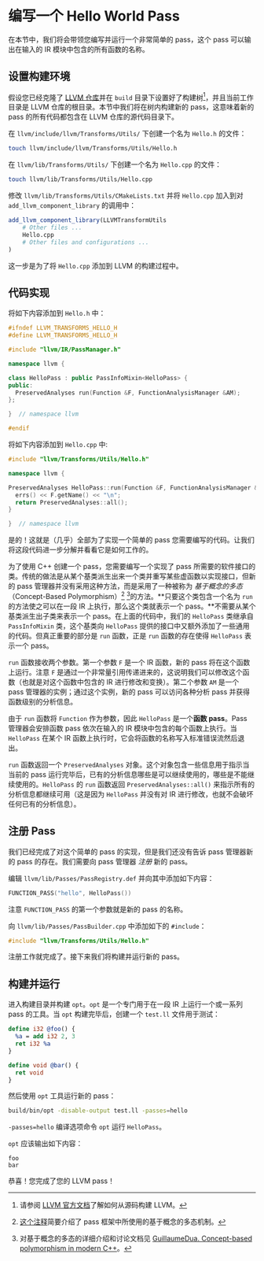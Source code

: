 # 编写一个 Hello World Pass

在本节中，我们将会带领您编写并运行一个非常简单的 pass，这个 pass 可以输出在输入的 IR 模块中包含的所有函数的名称。

## 设置构建环境

假设您已经克隆了 [LLVM 仓库](https://github.com/llvm/llvm-project)并在 `build` 目录下设置好了构建树[^how2build]，并且当前工作目录是 LLVM 仓库的根目录。本节中我们将在树内构建新的 pass，这意味着新的 pass 的所有代码都包含在 LLVM 仓库的源代码目录下。

[^how2build]: 请参阅 [LLVM 官方文档](https://llvm.org/docs/GettingStarted.html#getting-the-source-code-and-building-llvm)了解如何从源码构建 LLVM。

在 `llvm/include/llvm/Transforms/Utils/` 下创建一个名为 `Hello.h` 的文件：

```sh
touch llvm/include/llvm/Transforms/Utils/Hello.h
```

在 `llvm/lib/Transforms/Utils/` 下创建一个名为 `Hello.cpp` 的文件：

```sh
touch llvm/lib/Transforms/Utils/Hello.cpp
```

修改 `llvm/lib/Transforms/Utils/CMakeLists.txt` 并将 `Hello.cpp` 加入到对 `add_llvm_component_library` 的调用中：

```CMake
add_llvm_component_library(LLVMTransformUtils
    # Other files ...
    Hello.cpp
    # Other files and configurations ...
)
```

这一步是为了将 `Hello.cpp` 添加到 LLVM 的构建过程中。

## 代码实现

将如下内容添加到 `Hello.h` 中：

```cpp
#ifndef LLVM_TRANSFORMS_HELLO_H
#define LLVM_TRANSFORMS_HELLO_H

#include "llvm/IR/PassManager.h"

namespace llvm {

class HelloPass : public PassInfoMixin<HelloPass> {
public:
  PreservedAnalyses run(Function &F, FunctionAnalysisManager &AM);
};

}  // namespace llvm

#endif
```

将如下内容添加到 `Hello.cpp` 中:

```cpp
#include "llvm/Transforms/Utils/Hello.h"

namespace llvm {

PreservedAnalyses HelloPass::run(Function &F, FunctionAnalysisManager &AM) {
  errs() << F.getName() << "\n";
  return PreservedAnalyses::all();
}

}  // namespace llvm
```

是的！这就是（几乎）全部为了实现一个简单的 pass 您需要编写的代码。让我们将这段代码进一步分解并看看它是如何工作的。

为了使用 C++ 创建一个 pass，您需要编写一个实现了 pass 所需要的软件接口的类。传统的做法是从某个基类派生出来一个类并重写某些虚函数以实现接口，但新的 pass 管理器并没有采用这种方法，而是采用了一种被称为 _基于概念的多态_（Concept-Based Polymorphism）[^concepts-based-polymorphism1] [^concepts-based-polymorphism2]的方法。**只要这个类包含一个名为 `run` 的方法使之可以在一段 IR 上执行，那么这个类就表示一个 pass。**不需要从某个基类派生出子类来表示一个 pass。在上面的代码中，我们的 `HelloPass` 类继承自 `PassInfoMixin` 类，这个基类向 `HelloPass` 提供的接口中又额外添加了一些通用的代码。但真正重要的部分是 `run` 函数，正是 `run` 函数的存在使得 `HelloPass` 表示一个 pass。

[^concepts-based-polymorphism1]: [这个注释](https://github.com/llvm/llvm-project/blob/main/llvm/include/llvm/IR/PassManager.h#L27-L33)简要介绍了 pass 框架中所使用的基于概念的多态机制。
[^concepts-based-polymorphism2]: 对基于概念的多态的详细介绍和讨论文档见 [GuillaumeDua. Concept-based polymorphism in modern C++](https://gist.github.com/GuillaumeDua/b0f5e3a40ce49468607dd62f7b7809b1)。

`run` 函数接收两个参数。第一个参数 `F` 是一个 IR 函数，新的 pass 将在这个函数上运行。注意 `F` 是通过一个非常量引用传递进来的，这说明我们可以修改这个函数（也就是对这个函数中包含的 IR 进行修改和变换）。第二个参数 `AM` 是一个 pass 管理器的实例；通过这个实例，新的 pass 可以访问各种分析 pass 并获得函数级别的分析信息。

由于 `run` 函数将 `Function` 作为参数，因此 `HelloPass` 是一个**函数 pass**。Pass 管理器会安排函数 pass 依次在输入的 IR 模块中包含的每个函数上执行。当 `HelloPass` 在某个 IR 函数上执行时，它会将函数的名称写入标准错误流然后退出。

`run` 函数返回一个 `PreservedAnalyses` 对象。这个对象包含一些信息用于指示当当前的 pass 运行完毕后，已有的分析信息哪些是可以继续使用的，哪些是不能继续使用的。`HelloPass` 的 `run` 函数返回 `PreservedAnalyses::all()` 来指示所有的分析信息都继续可用（这是因为 `HelloPass` 并没有对 IR 进行修改，也就不会破坏任何已有的分析信息）。

## 注册 Pass

我们已经完成了对这个简单的 pass 的实现，但是我们还没有告诉 pass 管理器新的 pass 的存在。我们需要向 pass 管理器 _注册_ 新的 pass。

编辑 `llvm/lib/Passes/PassRegistry.def` 并向其中添加如下内容：

```cpp
FUNCTION_PASS("hello", HelloPass())
```

注意 `FUNCTION_PASS` 的第一个参数就是新的 pass 的名称。

向 `llvm/lib/Passes/PassBuilder.cpp` 中添加如下的 `#include`：

```cpp
#include "llvm/Transforms/Utils/Hello.h"
```

注册工作就完成了。接下来我们将构建并运行新的 pass。

## 构建并运行

进入构建目录并构建 `opt`。`opt` 是一个专门用于在一段 IR 上运行一个或一系列 pass 的工具。当 `opt` 构建完毕后，创建一个 `test.ll` 文件用于测试：

```llvm
define i32 @foo() {
  %a = add i32 2, 3
  ret i32 %a
}

define void @bar() {
  ret void
}
```

然后使用 `opt` 工具运行新的 pass：

```sh
build/bin/opt -disable-output test.ll -passes=hello
```

`-passes=hello` 编译选项命令 `opt` 运行 `HelloPass`。

`opt` 应该输出如下内容：

```
foo
bar
```

恭喜！您完成了您的 LLVM pass！
